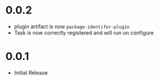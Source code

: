 # 0.0.2

* plugin artifact is now `package-identifer-plugin`
* Task is now correctly registered and will run on configure

# 0.0.1

* Initial Release
